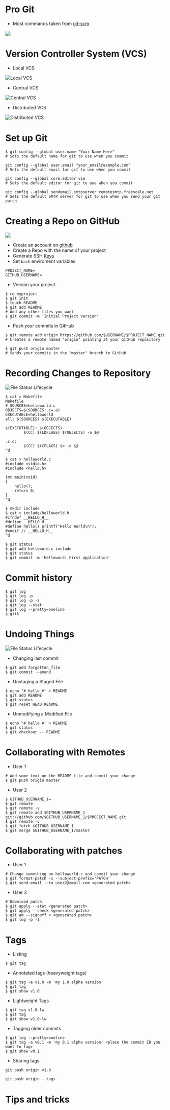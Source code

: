 # Pro Git

* Most commands taken from [git-scm](http://git-scm.com/book)

![](http://git-scm.com/images/books/pro-git@2x.jpg)


# Version Controller System (VCS)

* Local VCS

![](http://git-scm.com/figures/18333fig0101-tn.png "Local VCS")

* Central VCS

![](http://git-scm.com/figures/18333fig0102-tn.png "Central VCS")

* Distributed VCS

![](http://git-scm.com/figures/18333fig0103-tn.png "Distributed VCS")

# Set up Git

~~~~ {.bash}
$ git config --global user.name "Your Name Here"
# Sets the default name for git to use when you commit
~~~~

~~~~ {.bash}
git config --global user.email "your_email@example.com"
# Sets the default email for git to use when you commit
~~~~

~~~~ {.bash}
git config --global core.editor vim
# Sets the default editor for git to use when you commit
~~~~

~~~~ {.bash}
git config --global sendemail.smtpserver remotesmtp.freescale.net
# Sets the default SMTP server for git to use when you send your git patch
~~~~


# Creating a Repo on GitHub

![](https://a248.e.akamai.net/assets.github.com/images/modules/logos_page/GitHub-Logo.png)


* Create an account on [github](https://github.com/)
* Create a Repo with the name of your project
* Generate SSH [Keys](https://help.github.com/articles/generating-ssh-keys)
* Set `bash` enviroment variables

~~~~ {.bash}
PROJECT_NAME=
GITHUB_USERNAME=
~~~~ 

* Version your project

~~~~ {.bash}
$ cd myproject
$ git init
$ touch README
$ git add README
# Add any other files you want
$ git commit -m 'Initial Project Version'
~~~~

* Push your commits in GitHub

~~~~ {.bash}
$ git remote add origin https://github.com/$USERNAME/$PROJECT_NAME.git
# Creates a remote named "origin" pointing at your GitHub repository

$ git push origin master
# Sends your commits in the "master" branch to GitHub
~~~~


# Recording Changes to Repository

![](http://git-scm.com/figures/18333fig0201-tn.png "File Status Lifecycle")

~~~~ {.bash}
$ cat > Makefile
Makefile
# SOURCES=helloworld.c
OBJECTS=$(SOURCES:.c=.o)
EXECUTABLE=helloworld
all: $(SOURCES) $(EXECUTABLE)

$(EXECUTABLE): $(OBJECTS) 
        $(CC) $(LDFLAGS) $(OBJECTS) -o $@

.c.o:
        $(CC) $(CFLAGS) $< -o $@
^d

$ cat > helloworld.c
#include <stdio.h>
#include <hello.h>

int main(void)
{
    hello();
    return 0;
}
^d

$ mkdir include
$ cat > include/helloworld.h
#ifndef __HELLO_H__
#define __HELLO_H__
#define hello() printf("Hello World\n");
#endif // __HELLO_H__
^d

$ git status
$ git add helloword.c include
$ git status
$ git commit -m 'helloword: First application'
~~~~

# Commit history

~~~~ {.bash}
$ git log
$ git log -p
$ git log -p -2
$ git log --stat
$ git log --pretty=oneline
$ gitk
~~~~

# Undoing Things

![](http://git-scm.com/figures/18333fig0201-tn.png "File Status Lifecycle")

* Changing last commit

~~~~ {.bash}
$ git add forgotten_file
$ git commit --amend
~~~~

* Unstaging a Staged File

~~~~ {.bash}
$ echo "# hello #' > README
$ git add README
$ git status
$ git reset HEAD README
~~~~

* Unmodifying a Modified File

~~~~ {.bash}
$ echo "# hello #' > README
$ git status
$ git checkout -- README
~~~~

# Collaborating with Remotes

* User 1

~~~~ {.bash}
# Add some text on the README file and commit your change
$ git push origin master
~~~~

* User 2

~~~~ {.bash}
$ GITHUB_USERNAME_1=
$ git remote
$ git remote -v
$ git remote add $GITHUB_USERNAME_1 git://github.com/$GITHUB_USERNAME_1/$PROJECT_NAME.git
$ git remote -v
$ git fetch $GITHUB_USERNAME_1
$ git merge $GITHUB_USERNAME_1/master
~~~~

# Collaborating with patches

* User 1

~~~~ {.bash}
# Change something on helloworld.c and commit your change
$ git format-patch -s --subject-prefix='PATCH'
$ git send-email --to user2@email.com <generated patch>
~~~~

* User 2

~~~~ {.bash}
# Download patch
$ git apply --stat <generated patch>
$ git apply --check <generated patch>
$ git am --signoff < <generated patch>
$ git log -p -1
~~~~

# Tags

* Listing

~~~~ {.bash}
$ git tag
~~~~

* Annotated tags (heavyweight tags)

~~~~ {.bash}
$ git tag -a v1.0 -m 'my 1.0 alpha version'
$ git tag
$ git show v1.0
~~~~

* Lightweight Tags

~~~~ {.bash}
$ git tag v1.0-lw
$ git tag
$ git show v1.0-lw
~~~~

* Tagging older commits

~~~~ {.bash}
$ git log --pretty=oneline
$ git tag -a v0.1 -m 'my 0.1 alpha version' <place the commit ID you want to tag>
$ git show v0.1
~~~~

* Sharing tags

~~~~ {.bash}
git push origin v1.0
~~~~

~~~~ {.bash}
git push origin --tags
~~~~


# Tips and tricks


